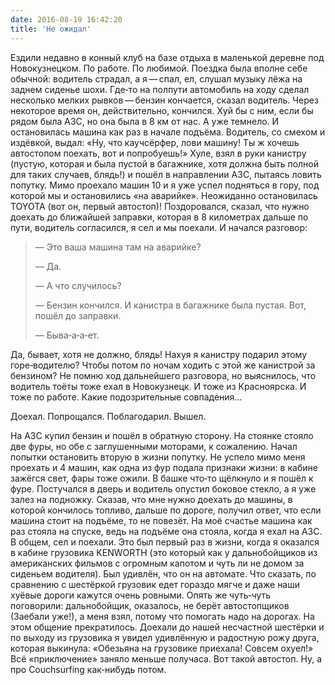 ```yaml
---
date: 2016-08-19 16:42:20
title: 'Не ожидал'
---
```


Ездили недавно в конный клуб на базе отдыха в маленькой деревне под Новокузнецком. По работе. По
любимой. Поездка была вполне себе обычной: водитель страдал, а я — спал, ел, слушал музыку лёжа на
заднем сиденье шохи. Где‐то на полпути автомобиль на ходу сделал несколько мелких рывков — бензин
кончается, сказал водитель. Через некоторое время он, действительно, кончился. Хуй бы с ним, если бы
рядом была АЗС, но она была в 8 км от нас. А уже темнело. И остановилась машина как раз в начале
подъёма. Водитель, со смехом и издёвкой, выдал: «Ну, что каучсёрфер, лови машину! Ты ж хочешь
автостопом поехать, вот и попробуешь!» Хуле, взял в руки канистру (пустую, которая и была пустой в
багажнике, хотя должна быть полной для таких случаев, блядь!) и пошёл в направлении АЗС, пытаясь
ловить попутку. Мимо проехало машин 10 и я уже успел подняться в гору, под которой мы и остановились
«на аварийке». Неожиданно остановилась TOYOTA (вот он, первый автостоп)! Поздоровался, сказал, что
нужно доехать до ближайшей заправки, которая в 8 километрах дальше по пути, водитель согласился, я
сел и мы поехали. И начался разговор:

> — Это ваша машина там на аварийке?
>
> — Да.
>
> — А что случилось?
>
> — Бензин кончился. И канистра в багажнике была пустая. Вот, пошёл до заправки.
>
> — Быва‐а‐а‐ет.

Да, бывает, хотя не должно, блядь! Нахуя я канистру подарил этому горе‐водителю? Чтобы потом по
ночам ходить с этой же канистрой за бензином? Не помню ход дальнейшего разговора, но выяснилось, что
водитель тоёты тоже ехал в Новокузнецк. И тоже из Красноярска. И тоже по работе. Какие
подозрительные совпадения…

Доехал. Попрощался. Поблагодарил. Вышел.

На АЗС купил бензин и пошёл в обратную сторону. На стоянке стояло две фуры, но обе с заглушенными
моторами, к сожалению. Начал попытки остановить вторую в жизни попутку. Не успело мимо меня проехать
и 4 машин, как одна из фур подала признаки жизни: в кабине зажёгся свет, фары тоже ожили. В башке
что‐то щёлкнуло и я пошёл к фуре. Постучался в дверь и водитель опустил боковое стекло, а я уже
залез на подножку. Сказав, что мне нужно доехать до машины, в которой кончилось топливо, дальше по
дороге, получил ответ, что если машина стоит на подъёме, то не повезёт. На моё счастье машина как
раз стояла на спуске, ведь на подъёме она стояла, когда я ехал на АЗС. В общем, сел и поехали. Это
был первый раз в жизни, когда я оказался в кабине грузовика KENWORTH (это который как у
дальнобойщиков из американских фильмов с огромным капотом и чуть ли не домом за сиденьем водителя).
Был удивлён, что он на автомате. Что сказать, по сравнению с шестёркой грузовик едет гораздо мягче и
даже наши хуёвые дороги кажутся очень ровными. Опять же чуть‐чуть поговорили: дальнобойщик,
оказалось, не берёт автостопщиков (Заебали уже!), а меня взял, потому что помогать надо на дорогах.
На этом общение прекратилось. Доехали до нашей несчастной шестёрки и по выходу из грузовика я увидел
удивлённую и радостную рожу друга, которая выкинула: «Обезьяна на грузовике приехала! Совсем охуел!»
Всё «приключение» заняло меньше получаса. Вот такой автостоп. Ну, а про Couchsurfing как‐нибудь
потом.
